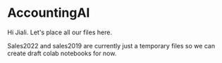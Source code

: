 # AccountingAI

Hi Jiali. Let's place all our files here.


Sales2022 and sales2019 are currently just a temporary files so we can create draft colab notebooks for now.

